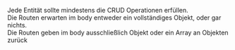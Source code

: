 Jede Entität sollte mindestens die CRUD Operationen erfüllen.  
Die Routen erwarten im body entweder ein vollständiges Objekt, oder gar nichts.  
Die Routen geben im body ausschließlich Objekt oder ein Array an Objekten zurück